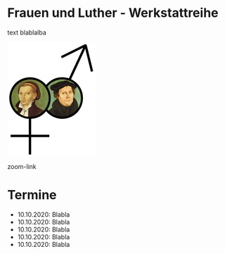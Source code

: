 # Frauen und Luther - Werkstattreihe

text blablalba

![Luther](Luther_und_Katharina.png "Luther und Katharina")

zoom-link

# Termine

- 10.10.2020: Blabla
- 10.10.2020: Blabla
- 10.10.2020: Blabla
- 10.10.2020: Blabla
- 10.10.2020: Blabla
